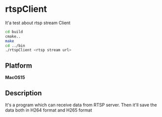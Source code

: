 # rtspClient
 It'a test about rtsp stream Client

```sh
cd build
cmake..
make
cd ../bin
./rtspClient <rtsp stream url>
```



## Platform
**MacOS15**

## Description
It's a program which can receive data from RTSP server. Then it'll save the data both in H264 format and H265 format